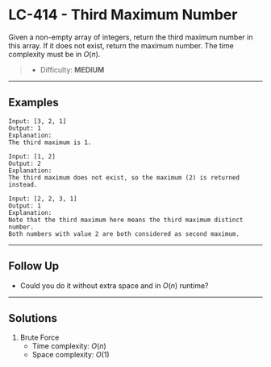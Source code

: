 # LC-414 - Third Maximum Number

Given a non-empty array of integers, return the third maximum number in this array. If it does not exist, return the maximum number. The time complexity must be in $O(n)$.

> * Difficulty: **MEDIUM**

---
## Examples

```
Input: [3, 2, 1]
Output: 1
Explanation:
The third maximum is 1.
```

```
Input: [1, 2]
Output: 2
Explanation:
The third maximum does not exist, so the maximum (2) is returned instead.
```

```
Input: [2, 2, 3, 1]
Output: 1
Explanation:
Note that the third maximum here means the third maximum distinct number.
Both numbers with value 2 are both considered as second maximum.
```

---
## Follow Up

* Could you do it without extra space and in $O(n)$ runtime?

---
## Solutions

1. Brute Force
    * Time complexity: $O(n)$
    * Space complexity: $O(1)$